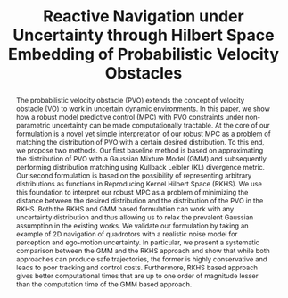 ---
layout: project-page-new
title: "Reactive Navigation under Uncertainty through Hilbert Space Embedding of Probabilistic Velocity Obstacles"
authors:
  - name: SriSai Naga Jyotish Poonganam*
    sup: 1
  - name: Bharath Gopalakrishnan*
    sup: 1
  - name: Venkata Seetharama Sai Bhargav Kumar Avula
    sup: 1
  - name: Arun Kumar Singh
    sup: 2
  - name: K. Madhava Krishna
    sup: 1
  - name: Dinesh Manocha
    sup: 3
affiliations:
  - name: IIIT Hyderabad, India
    link: https://robotics.iiit.ac.in/
    sup: 1
  - name: University of Tartu
    link: https://www.ut.ee/en
    sup: 2
  - name: University of Maryland
    link: https://www.umd.edu/
    sup: 3
permalink: publications/2020/Poonganam_Reactive-Navigation
abstract: "The probabilistic velocity obstacle (PVO) extends the concept of velocity obstacle (VO) to work in uncertain dynamic environments. In this paper, we show how a robust model predictive control (MPC) with PVO constraints under non-parametric uncertainty can be made computationally tractable. At the core of our formulation is a novel yet simple interpretation of our robust MPC as a problem of matching the distribution of PVO with a certain desired distribution. To this end, we propose two methods. Our first baseline method is based on approximating the distribution of PVO with a Gaussian Mixture Model (GMM) and subsequently performing distribution matching using Kullback Leibler (KL) divergence metric. Our second formulation is based on the possibility of representing arbitrary distributions as functions in Reproducing Kernel Hilbert Space (RKHS). We use this foundation to interpret our robust MPC as a problem of minimizing the distance between the desired distribution and the distribution of the PVO in the RKHS. Both the RKHS and GMM based formulation can work with any uncertainty distribution and thus allowing us to relax the prevalent Gaussian assumption in the existing works. We validate our formulation by taking an example of 2D navigation of quadrotors with a realistic noise model for perception and ego-motion uncertainty. In particular, we present a systematic comparison between the GMM and the RKHS approach and show that while both approaches can produce safe trajectories, the former is highly conservative and leads to poor tracking and control costs. Furthermore, RKHS based approach gives better computational times that are up to one order of magnitude lesser than the computation time of the GMM based approach."
paper: https://arxiv.org/pdf/2001.09007.pdf
iframe: https://www.youtube.com/embed/jHz7qyB8nyU

---